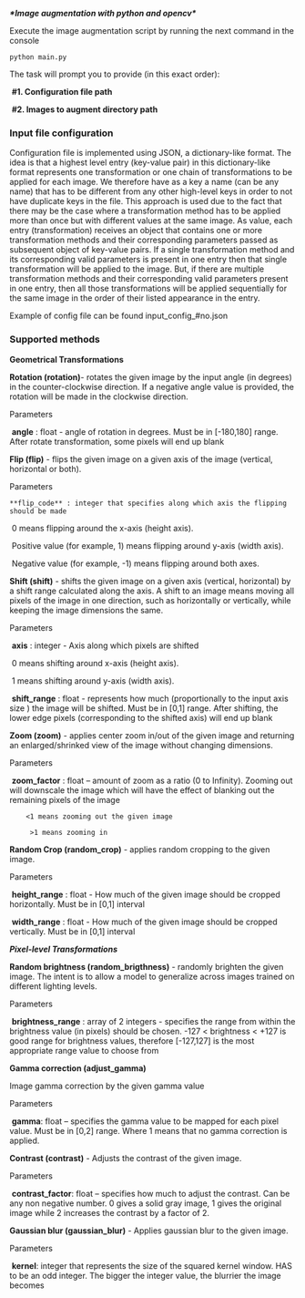 ***\*Image augmentation with python and opencv\****

Execute the image augmentation script by running the next command in the console

```
python main.py
```

The task will prompt you to provide (in this exact order): 

​	**#1. Configuration file path**

​	**#2. Images to augment directory path**



<h3>Input file configuration</h3>



Configuration file is implemented using JSON, a dictionary-like format. The idea is that a highest level entry (key-value pair) in this dictionary-like format represents one transformation or one chain of transformations to be applied for each image. We therefore have as a key a name (can be any name) that has to be different from any other high-level keys in order to not have duplicate keys in the file. This approach is used due to the fact that there may be the case where a transformation method has to be applied more than once but with different values at the same image. As value, each entry (transformation) receives an object that contains one or more transformation methods and their corresponding parameters passed as subsequent object of key-value pairs. If a single transformation method and its corresponding valid parameters is present in one entry then that single transformation will be applied to the image. But, if there are multiple transformation methods and their corresponding valid parameters present in one entry, then all those transformations will be applied sequentially for the same image in the order of their listed appearance in the entry. 



Example of config file can be found input_config_#no.json 



<h3>Supported methods</h3>

**Geometrical Transformations**



**Rotation (rotation)**- rotates the given image by the input angle (in degrees) in the counter-clockwise direction. If a negative angle value is provided, the rotation will be made in the clockwise direction.

Parameters

​        **angle** : float - angle of rotation in degrees. Must be in [-180,180] range. After rotate transformation, some pixels will end up blank



**Flip (flip)** - flips the given image on a given axis of the image (vertical, horizontal or both).

Parameters

 	**flip_code** : integer that specifies along which axis the flipping should be made

​          0 means flipping around the x-axis (height axis). 

​          Positive value (for example, 1) means flipping around y-axis (width axis). 

​          Negative value (for example, -1) means flipping around both axes.



**Shift (shift)** - shifts the given image on a given axis (vertical, horizontal) by a shift range calculated along the axis. A shift to an image means moving all pixels of the image in one direction, such as horizontally or vertically, while keeping the image dimensions the same.

Parameters

​	**axis** : integer - Axis along which pixels are shifted

​          0 means shifting around x-axis (height axis).

​          1 means shifting around y-axis (width axis).

​	**shift_range** : float - represents how much (proportionally to the input axis size ) the image will be shifted.  Must be in [0,1] range. After shifting, the 		lower edge pixels (corresponding to the shifted axis) will end up blank



**Zoom (zoom)** - applies center zoom in/out of the given image and returning an enlarged/shrinked view of the image without changing dimensions.

Parameters

​	**zoom_factor** : float – amount of zoom as a ratio (0 to Infinity). Zooming out will downscale the image which will have the effect of blanking out the 			remaining pixels of the image

   		<1 means zooming out the given image

  		 >1 means zooming in





**Random Crop (random_crop)** - applies random cropping to the given image.

Parameters

​	**height_range** : float - How much of the given image should be cropped horizontally. Must be in [0,1] interval

​	**width_range** : float - How much of the given image should be cropped vertically. Must be in [0,1] interval

   

***Pixel-level Transformations***



**Random brightness (random_brigthness)** - randomly brighten the given image. The intent is to allow a model to generalize across images trained on different lighting levels.

Parameters

​	**brightness_range** : array of 2 integers - specifies the range from within the brightness value (in pixels) should be chosen. -127 < brightness < +127  is 			good range for brightness values, therefore [-127,127] is the most appropriate range value to choose from



**Gamma correction (adjust_gamma)**

Image gamma correction by the given gamma value

Parameters

​	**gamma**: float – specifies the gamma value to be mapped for each pixel value. Must be in [0,2] range. Where 1 means that no gamma correction is 			applied. 



**Contrast (contrast)** - Adjusts the contrast of the given image.

Parameters

​	**contrast_factor**: float – specifies how much to adjust the contrast. Can be any non negative number. 0 gives a solid gray image, 1 gives the original 			image while 2 increases the contrast by a factor of 2.



**Gaussian blur (gaussian_blur)** - Applies gaussian blur to the given image.

Parameters

​	**kernel**: integer that represents the size of the squared kernel window. HAS to be an odd integer. The bigger the integer value, the blurrier the image 			becomes